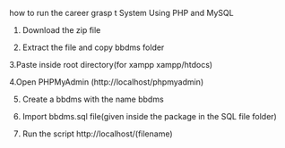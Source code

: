 how to run the career grasp t System Using PHP and MySQL

1. Download the zip file

2. Extract the file and copy bbdms folder

3.Paste inside root directory(for xampp xampp/htdocs)

4.Open PHPMyAdmin (http://localhost/phpmyadmin)

5. Create a bbdms with the name bbdms

6. Import bbdms.sql file(given inside the  package in the SQL file folder)

7. Run the script http://localhost/(filename)
